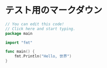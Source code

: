 # テスト用のマークダウン

```go
// You can edit this code!
// Click here and start typing.
package main

import "fmt"

func main() {
	fmt.Println("Hello, 世界")
}
```
